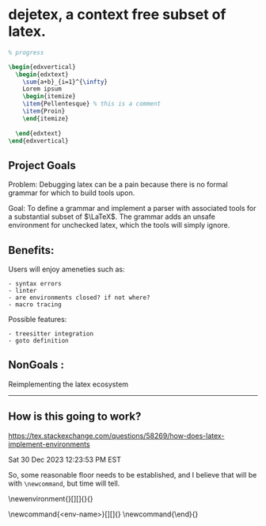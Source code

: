 
# dejetex, a context free subset of latex.

``` latex
% progress

\begin{edxvertical}
  \begin{edxtext}
    \sum{a+b}_{i=1}^{\infty}
    Lorem ipsum 
    \begin{itemize} 
    \item{Pellentesque} % this is a comment
    \item{Proin}
    \end{itemize}
    
  \end{edxtext}
\end{edxvertical}
```





## Project Goals

Problem: Debugging latex can be a pain because there is no formal
grammar for which to build tools upon. 

Goal: To define a grammar and implement a parser with associated tools
for a substantial subset of $\LaTeX$. The grammar adds an unsafe
environment for unchecked latex, which the tools will simply ignore.


## Benefits: 

Users will enjoy ameneties such as:

    - syntax errors
    - linter
    - are environments closed? if not where?
    - macro tracing
    
Possible features:

    - treesitter integration
    - goto definition


## NonGoals : 

Reimplementing the latex ecosystem


----

## How is this going to work?

https://tex.stackexchange.com/questions/58269/how-does-latex-implement-environments

Sat 30 Dec 2023 12:23:53 PM EST

So, some reasonable floor needs to be established, and I believe that
will be with `\newcommand`, but time will tell.

\newenvironment{<env-name>}[<n-args>][<default>]{<begin-code>}{<end-code>} 


\newcommand{\<env-name>}[<n-args>][<default>]{<begin-code>}
\newcommand{\end<env-name>}{<end-code>}



